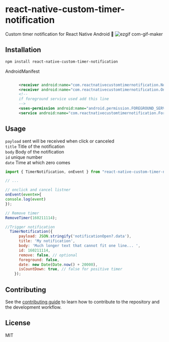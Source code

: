 # react-native-custom-timer-notification

Custom timer notification for React Native Android 🔔
![ezgif com-gif-maker](https://user-images.githubusercontent.com/58332892/166133982-effe321c-a0fd-4315-bb29-cc7ee29d0bd4.gif)


## Installation

```sh
npm install react-native-custom-timer-notification
```

AndroidManifest
```xml

      <receiver android:name="com.reactnativecustomtimernotification.NotificationEventReceiver" />
      <receiver android:name="com.reactnativecustomtimernotification.OnClickBroadcastReceiver" />
      <!--
      if foreground service used add this line
      -->
      <uses-permission android:name="android.permission.FOREGROUND_SERVICE" />
      <service android:name="com.reactnativecustomtimernotification.ForegroundService"/>
```
## Usage
```payload``` sent will be received when click or canceled <br>
```title``` Title of the notification <br>
```body``` Body of the notification <br>
```id```  unique number <br>
```date``` Time at which zero comes <br>
```js
import { TimerNotification, onEvent } from "react-native-custom-timer-notification";

// ...

// onclick and cancel listner
onEvent(event=>{
console.log(event)
});

// Remove timer 
RemoveTimer(160211114);

//Trigger notification
  TimerNotification({
      payload: JSON.stringify('notificationOpen?.data'),
      title: 'My notification',
      body: 'Much longer text that cannot fit one line... ',
      id: 160211114,
      remove: false, // optional
      foreground: false,
      date: new Date(Date.now() + 20000),
      isCountDown: true, // false for positive timer 
    });
```

## Contributing

See the [contributing guide](CONTRIBUTING.md) to learn how to contribute to the repository and the development workflow.

## License

MIT
